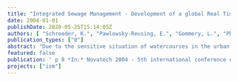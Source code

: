 ```yaml
---
title: "Integrated Sewage Management - Development of a global Real Time Control for three interconnected Subcatchments of the Berlin Drainage System"
date: 2004-01-01
publishDate: 2020-05-25T15:14:05Z
authors: [ "Schroeder, K.", "Pawlowsky-Reusing, E.", "Gommery, L.", "Phan, L." ]
publication_types: ["0"]
abstract: "Due to the sensitive situation of watercourses in the urban area of Berlin the water authorities have set special conditions for discharge especially from combined sewer overflows. To meet the legal requirements a central task is to reduce the pollutant load discharged into receiving waters and for this purpose the intelligent utilisation of the available capacities of the entire waste water system. Measures of local real-time control have already been implemented in the Berlin drainage system. This paper is focusing on the potential of an additional superior global control concept. Comparative simulations for three interconnected subsystems are carried out to evaluate different operational alternatives."
featured: false
publication: ' p 8 *In:* Novatech 2004 - 5th international conference on sustainable techniques and strategies in urban water management 2004,. Lyon, France. 6. - 10.6.2004'
projects: ["ism"]
---
```


